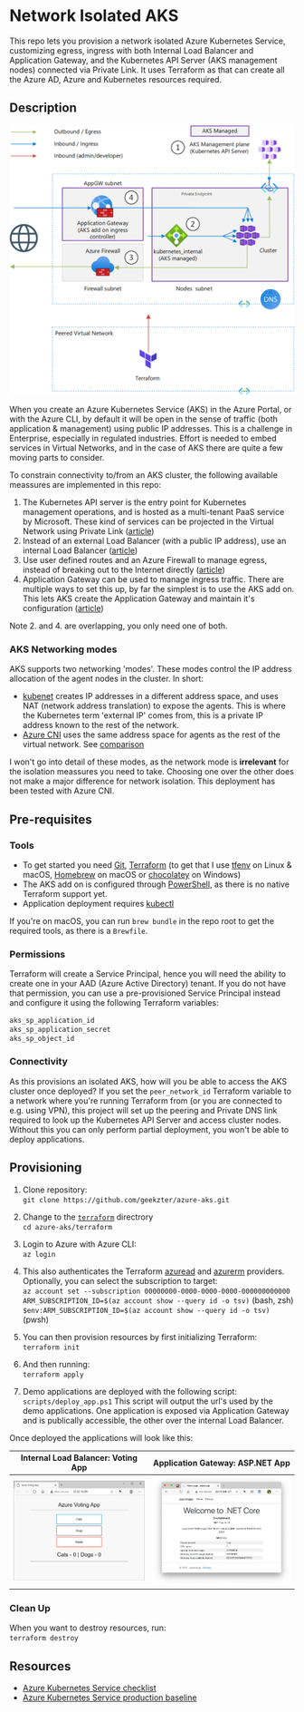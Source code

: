 # Network Isolated AKS

This repo lets you provision a network isolated Azure Kubernetes Service, customizing egress, ingress with both Internal Load Balancer and Application Gateway, and the Kubernetes API Server (AKS management nodes) connected via Private Link. It uses Terraform as that can create all the Azure AD, Azure and Kubernetes resources required.
 
## Description
![alt text](visuals/diagram.png "Network view")

When you create an Azure Kubernetes Service (AKS) in the Azure Portal, or with the Azure CLI, by default it will be open in the sense of traffic (both application & management) using public IP addresses. This is a challenge in Enterprise, especially in regulated industries. Effort is needed to embed services in Virtual Networks, and in the case of AKS there are quite a few moving parts to consider.

To constrain connectivity to/from an AKS cluster, the following available meassures are implemented in this repo:

1. The Kubernetes API server is the entry point for Kubernetes management operations, and is hosted as a multi-tenant PaaS service by Microsoft. These kind of services can be projected in the Virtual Network using Private Link ([article](https://docs.microsoft.com/en-us/azure/aks/private-clusters))
1. Instead of an external Load Balancer (with a public IP address), use an internal Load Balancer ([article](https://docs.microsoft.com/en-us/azure/aks/internal-lb))
1. Use user defined routes and an Azure Firewall to manage egress, instead of breaking out to the Internet directly ([article](https://docs.microsoft.com/en-us/azure/aks/limit-egress-traffic#restrict-egress-traffic-using-azure-firewall))
1. Application Gateway can be used to manage ingress traffic. There are multiple ways to set this up, by far the simplest is to use the AKS add on. This lets AKS create the Application Gateway and maintain it's configuration ([article](https://docs.microsoft.com/en-us/azure/application-gateway/tutorial-ingress-controller-add-on-existing))   

Note 2. and 4. are overlapping, you only need one of both.

### AKS Networking modes
AKS supports two networking 'modes'. These modes control the IP address allocation of the agent nodes in the cluster. In short: 
- [kubenet](https://docs.microsoft.com/en-us/azure/aks/configure-kubenet) creates IP addresses in a different address space, and uses NAT (network address translation) to expose the agents. This is where the Kubernetes term 'external IP' comes from, this is a private IP address known to the rest of the network. 
- [Azure CNI](https://docs.microsoft.com/en-us/azure/aks/configure-azure-cni) uses the same address space for agents as the rest of the virtual network.
See [comparison](https://docs.microsoft.com/en-us/azure/aks/concepts-network#compare-network-models)

I won't go into detail of these modes, as the network mode is __irrelevant__ for the isolation meassures you need to take. Choosing one over the other does not make a major difference for network isolation. This deployment has been tested with Azure CNI.

## Pre-requisites
### Tools
- To get started you need [Git](https://git-scm.com/), [Terraform](https://www.terraform.io/downloads.html) (to get that I use [tfenv](https://github.com/tfutils/tfenv) on Linux & macOS, [Homebrew](https://github.com/hashicorp/homebrew-tap) on macOS or [chocolatey](https://chocolatey.org/packages/terraform) on Windows)
- The AKS add on is configured through [PowerShell](https://github.com/PowerShell/PowerShell#get-powershell), as there is no native Terraform support yet.
- Application deployment requires [kubectl](https://kubernetes.io/docs/tasks/tools/install-kubectl/)

If you're on macOS, you can run `brew bundle` in the repo root to get the required tools, as there is a `Brewfile`. 

### Permissions
Terraform will create a Service Principal, hence you will need the ability to create one in your AAD (Azure Active Directory) tenant. If you do not have that permission, you can use a pre-provisioned Service Principal instead and configure it using the following Terraform variables:
```
aks_sp_application_id
aks_sp_application_secret
aks_sp_object_id
```

### Connectivity
As this provisions an isolated AKS, how will you be able to access the AKS cluster once deployed? If you set the `peer_network_id` Terraform variable to a network where you're running Terraform from (or you are connected to e.g. using VPN), this project will set up the peering and Private DNS link required to look up the Kubernetes API Server and access cluster nodes. Without this you can only perform partial deployment, you won't be able to deploy applications.

## Provisioning
1. Clone repository:  
`git clone https://github.com/geekzter/azure-aks.git`  

1. Change to the [`terraform`](./terraform) directrory  
`cd azure-aks/terraform`

1. Login to Azure with Azure CLI:  
`az login`   

1. This also authenticates the Terraform [azuread](https://registry.terraform.io/providers/hashicorp/azuread/latest/docs/guides/azure_cli) and [azurerm](https://registry.terraform.io/providers/hashicorp/azurerm/latest/docs/guides/azure_cli) providers. Optionally, you can select the subscription to target:  
`az account set --subscription 00000000-0000-0000-0000-000000000000`   
`ARM_SUBSCRIPTION_ID=$(az account show --query id -o tsv)` (bash, zsh)   
`$env:ARM_SUBSCRIPTION_ID=$(az account show --query id -o tsv)` (pwsh)   

1. You can then provision resources by first initializing Terraform:   
`terraform init`  

1. And then running:  
`terraform apply`

1. Demo applications are deployed with the following script:  
`scripts/deploy_app.ps1`
This script will output the url's used by the demo applications. One application is exposed via Application Gateway and is publically accessible, the other over the internal Load Balancer.

Once deployed the applications will look like this:

Internal Load Balancer: Voting App  |Application Gateway: ASP.NET App
:----------------:|:-----------------:
![](visuals/votingapp.png)|![](visuals/aspnetapp.png)


### Clean Up
When you want to destroy resources, run:   
`terraform destroy`


## Resources
- [Azure Kubernetes Service checklist](https://www.the-aks-checklist.com/)
- [Azure Kubernetes Service production baseline](https://aka.ms/architecture/aks-baseline)